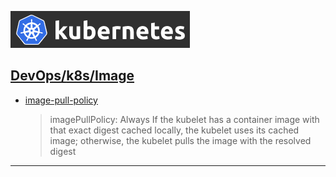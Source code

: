 [![](../resource/k8s.png)](https://kubernetes.io/docs/concepts/configuration/secret/)
## <ins>[DevOps]/[k8s]/Image


- [image-pull-policy](https://kubernetes.io/docs/concepts/containers/images/#image-pull-policy)
  > imagePullPolicy: Always
    > If the kubelet has a container image with that exact digest cached locally, the kubelet uses its cached image; otherwise, the kubelet pulls the image with the resolved digest


------

[DevOps]: <../../README.md>
[k8s]: <./k8s.md>
